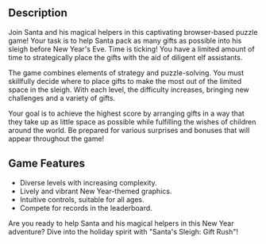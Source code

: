 ## Description
Join Santa and his magical helpers in this captivating browser-based puzzle game! Your task is to help Santa pack as many gifts as possible into his sleigh before New Year's Eve. Time is ticking! You have a limited amount of time to strategically place the gifts with the aid of diligent elf assistants.

The game combines elements of strategy and puzzle-solving. You must skillfully decide where to place gifts to make the most out of the limited space in the sleigh. With each level, the difficulty increases, bringing new challenges and a variety of gifts.

Your goal is to achieve the highest score by arranging gifts in a way that they take up as little space as possible while fulfilling the wishes of children around the world. Be prepared for various surprises and bonuses that will appear throughout the game!

## Game Features
- Diverse levels with increasing complexity.
- Lively and vibrant New Year-themed graphics.
- Intuitive controls, suitable for all ages.
- Compete for records in the leaderboard.

Are you ready to help Santa and his magical helpers in this New Year adventure? Dive into the holiday spirit with "Santa's Sleigh: Gift Rush"!
